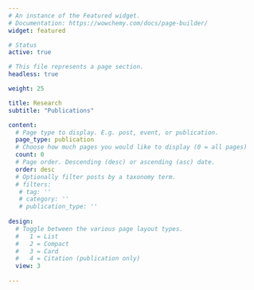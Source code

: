 ```yaml
---
# An instance of the Featured widget.
# Documentation: https://wowchemy.com/docs/page-builder/
widget: featured

# Status
active: true

# This file represents a page section.
headless: true

weight: 25

title: Research
subtitle: "Publications"

content:
  # Page type to display. E.g. post, event, or publication.
  page_type: publication
  # Choose how much pages you would like to display (0 = all pages)
  count: 0
  # Page order. Descending (desc) or ascending (asc) date.
  order: desc
  # Optionally filter posts by a taxonomy term.
  # filters:
   # tag: ''
   # category: ''
   # publication_type: ''
   
design:
  # Toggle between the various page layout types.
  #   1 = List
  #   2 = Compact
  #   3 = Card
  #   4 = Citation (publication only)
  view: 3
  
---
```


